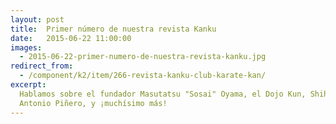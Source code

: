 ```yaml
---
layout: post
title:  Primer número de nuestra revista Kanku
date:   2015-06-22 11:00:00
images:
  - 2015-06-22-primer-numero-de-nuestra-revista-kanku.jpg
redirect_from:
  - /component/k2/item/266-revista-kanku-club-karate-kan/
excerpt:
  Hablamos sobre el fundador Masutatsu "Sosai" Oyama, el Dojo Kun, Shihan
  Antonio Piñero, y ¡muchísimo más!
---
```

<div class="video-container">
  <div data-configid="0/13686284" class="issuuembed"></div><script type="text/javascript" src="//e.issuu.com/embed.js" async="true"></script>
</div>
